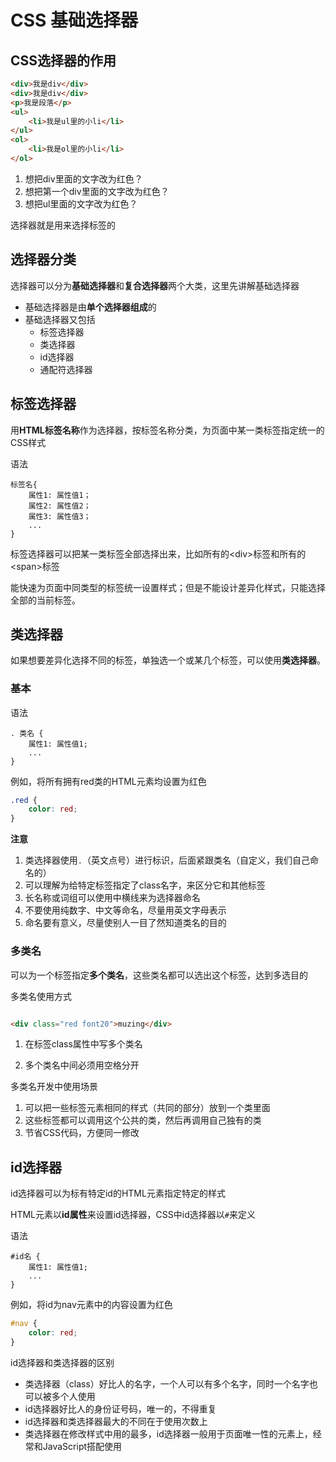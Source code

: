 # CSS 基础选择器



## CSS选择器的作用

```html
<div>我是div</div>
<div>我是div</div>
<p>我是段落</p>
<ul>
    <li>我是ul里的小li</li>
</ul>
<ol>
    <li>我是ol里的小li</li>
</ol>
```

1. 想把div里面的文字改为红色？
2. 想把第一个div里面的文字改为红色？
3. 想把ul里面的文字改为红色？

选择器就是用来选择标签的



## 选择器分类
选择器可以分为**基础选择器**和**复合选择器**两个大类，这里先讲解基础选择器

- 基础选择器是由**单个选择器组成**的
- 基础选择器又包括
  - 标签选择器
  - 类选择器
  - id选择器
  - 通配符选择器



## 标签选择器

用**HTML标签名称**作为选择器，按标签名称分类，为页面中某一类标签指定统一的CSS样式



语法

```
标签名{
    属性1: 属性值1；
    属性2: 属性值2；
    属性3: 属性值3；
    ...
}
```



标签选择器可以把某一类标签全部选择出来，比如所有的\<div>标签和所有的\<span>标签

能快速为页面中同类型的标签统一设置样式；但是不能设计差异化样式，只能选择全部的当前标签。



## 类选择器

如果想要差异化选择不同的标签，单独选一个或某几个标签，可以使用**类选择器**。

### 基本

语法

```
. 类名 {
    属性1: 属性值1;
    ...
}
```

例如，将所有拥有red类的HTML元素均设置为红色

```css
.red {
    color: red;
}
```

**注意**

1. 类选择器使用`.`（英文点号）进行标识，后面紧跟类名（自定义，我们自己命名的）
2. 可以理解为给特定标签指定了class名字，来区分它和其他标签
3. 长名称或词组可以使用中横线来为选择器命名
4. 不要使用纯数字、中文等命名，尽量用英文字母表示
5. 命名要有意义，尽量使别人一目了然知道类名的目的

### 多类名

可以为一个标签指定**多个类名**，这些类名都可以选出这个标签，达到多选目的

多类名使用方式

```html

<div class="red font20">muzing</div>
```

1. 在标签class属性中写多个类名

2. 多个类名中间必须用空格分开

多类名开发中使用场景

1. 可以把一些标签元素相同的样式（共同的部分）放到一个类里面
2. 这些标签都可以调用这个公共的类，然后再调用自己独有的类
3. 节省CSS代码，方便同一修改

## id选择器

id选择器可以为标有特定id的HTML元素指定特定的样式

HTML元素以**id属性**来设置id选择器，CSS中id选择器以`#`来定义

语法

```
#id名 {
    属性1: 属性值1;
    ...
}
```

例如，将id为nav元素中的内容设置为红色

```css	
#nav {
    color: red;
}
```

id选择器和类选择器的区别

- 类选择器（class）好比人的名字，一个人可以有多个名字，同时一个名字也可以被多个人使用
- id选择器好比人的身份证号码，唯一的，不得重复
- id选择器和类选择器最大的不同在于使用次数上
- 类选择器在修改样式中用的最多，id选择器一般用于页面唯一性的元素上，经常和JavaScript搭配使用

